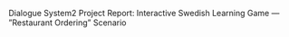Dialogue System2 Project Report: Interactive Swedish Learning Game — ”Restaurant Ordering” Scenario
